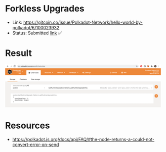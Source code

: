 # Forkless Upgrades

- Link: https://gitcoin.co/issue/Polkadot-Network/hello-world-by-polkadot/6/100023932
- Status: Submitted [link](https://raw.githubusercontent.com/Hugoo/polkadot-hackathon/main/challenges/forkless-upgrades/version.png) ✅

# Result

![version](./version.png "version")

# Resources

- https://polkadot.js.org/docs/api/FAQ/#the-node-returns-a-could-not-convert-error-on-send

